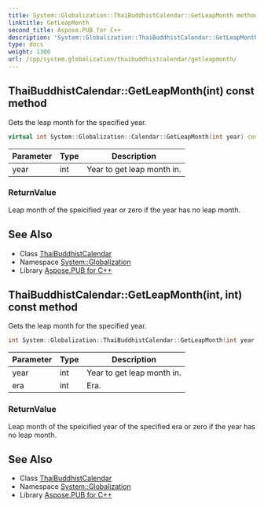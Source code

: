 ```yaml
---
title: System::Globalization::ThaiBuddhistCalendar::GetLeapMonth method
linktitle: GetLeapMonth
second_title: Aspose.PUB for C++
description: 'System::Globalization::ThaiBuddhistCalendar::GetLeapMonth method. Gets the leap month for the specified year in C++.'
type: docs
weight: 1300
url: /cpp/system.globalization/thaibuddhistcalendar/getleapmonth/
---
```

## ThaiBuddhistCalendar::GetLeapMonth(int) const method


Gets the leap month for the specified year.

```cpp
virtual int System::Globalization::Calendar::GetLeapMonth(int year) const
```


| Parameter | Type | Description |
| --- | --- | --- |
| year | int | Year to get leap month in. |

### ReturnValue

Leap month of the speicified year or zero if the year has no leap month.

## See Also

* Class [ThaiBuddhistCalendar](../)
* Namespace [System::Globalization](../../)
* Library [Aspose.PUB for C++](../../../)
## ThaiBuddhistCalendar::GetLeapMonth(int, int) const method


Gets the leap month for the specified year.

```cpp
int System::Globalization::ThaiBuddhistCalendar::GetLeapMonth(int year, int era) const override
```


| Parameter | Type | Description |
| --- | --- | --- |
| year | int | Year to get leap month in. |
| era | int | Era. |

### ReturnValue

Leap month of the speicified year of the specified era or zero if the year has no leap month.

## See Also

* Class [ThaiBuddhistCalendar](../)
* Namespace [System::Globalization](../../)
* Library [Aspose.PUB for C++](../../../)
